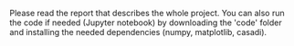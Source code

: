 Please read the report that describes the whole project. 
You can also run the code if needed (Jupyter notebook) by downloading the 'code' folder and installing the needed dependencies (numpy, matplotlib, casadi).
